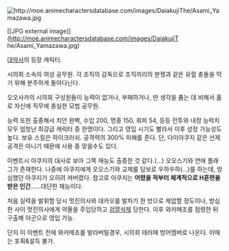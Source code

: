 ![http://moe.animecharactersdatabase.com/images/DaiakujiThe/Asami_Yamazawa.jpg
](http://moe.animecharactersdatabase.com/images/DaiakujiThe/Asami_Yamazawa.jpg
)

[[JPG external image]](http://moe.animecharactersdatabase.com/images/DaiakujiT
he/Asami_Yamazawa.jpg)

  
[대악사](%EB%8C%80%EC%95%85%EC%82%AC.md)의 등장 캐릭터.

시의회 소속의 여성 공무원. 각 조직의 감독으로 조직끼리의 분쟁과 같은 유혈 충돌을 막기 위해 분주하게 돌아다닌다.

오오사카의 시의회 구성원들이 능력이 없거나, 부패하거나, 딴 생각을 품는 데 비해서 홀로 자신에 직무에 충실한 모범 공무원.

능력 또한 출중해서 치안 완벽, 수입 200, 명중 150, 회피 54, 등등 전투와 내정 능력치 모두 엄청난 최강급 캐릭터 중 한명이다.
그리고 영입 시기도 빨라서 이후 성장 가능성도 높다. 보유 스킬은 하이크러쉬. 공격력의 300% 피해를 준다. 단, 다이아쿠지 같은 선제
공격은 아니기 때문에 사용 중 맞을수도 있다.

이벤트시 아쿠지의 대사로 보아 그쪽 재능도 출중한 것 같다.(...) 오오스기와 연애 플래그가 존재한다. 나중에 아쿠지에게 오오스기와 교제를
담보로 우하우하(...)를 하는데, 방심했던 아쿠지가 오히려 져버렸다. 참고로 아쿠지는 **어렸을 적부터 체계적으로 H훈련을 받은
인간**......대단한 재능이다.

처음 실력을 발휘할 당시 멋진의사와 데카오를 발차기 한 방으로 제압할 정도이나, 방심한 사이 멋진의사에게 약물을 주입당하고
[검열삭제](%EA%B2%80%EC%97%B4%EC%82%AD%EC%A0%9C.md) 당한다. 이후 와카메조를 점령한 뒤 구출해
아군으로 영입 가능.

단지 이 이벤트 전에 와카메조를 발라버릴경우, 시의회 테러때 방어멤버로 나온다. 이때는 포획&설득 불가.

